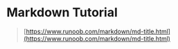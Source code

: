 # Markdown Tutorial

> [https://www.runoob.com/markdown/md-title.html](https://www.runoob.com/markdown/md-title.html)